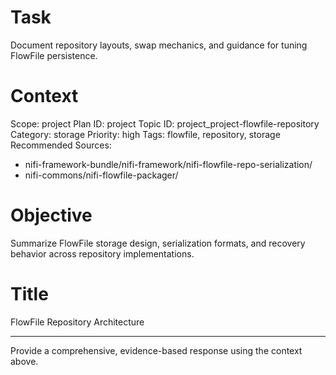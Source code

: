 # Task
Document repository layouts, swap mechanics, and guidance for tuning FlowFile persistence.

# Context
Scope: project
Plan ID: project
Topic ID: project_project-flowfile-repository
Category: storage
Priority: high
Tags: flowfile, repository, storage
Recommended Sources:
- nifi-framework-bundle/nifi-framework/nifi-flowfile-repo-serialization/
- nifi-commons/nifi-flowfile-packager/

# Objective
Summarize FlowFile storage design, serialization formats, and recovery behavior across repository implementations.

# Title
FlowFile Repository Architecture

---

Provide a comprehensive, evidence-based response using the context above.
